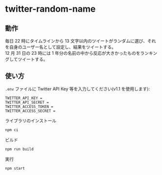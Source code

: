 # twitter-random-name

## 動作

毎日 22 時にタイムラインから 13 文字以内のツイートがランダムに選び、それを自身のユーザー名として設定し、結果をツイートする。  
12 月 31 日の 23 時には 1 年分の名前の中から反応が大きかったものをランキングしてツイートする。

## 使い方

`.env` ファイルに Twitter API Key 等を入力してください(v1.1 を使用します):

```
TWITTER_API_KEY =
TWITTER_API_SECRET =
TWITTER_ACCESS_TOKEN =
TWITTER_ACCESS_SECRET =
```

ライブラリのインストール

```sh
npm ci
```

ビルド

```sh
npm run build
```

実行

```sh
npm start
```
